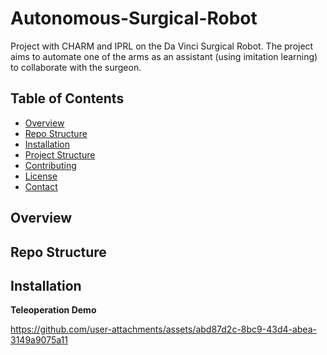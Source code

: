 # Autonomous-Surgical-Robot
Project with CHARM and IPRL on the Da Vinci Surgical Robot. The project aims to automate one of the arms as an assistant (using imitation learning) to collaborate with the surgeon.

## Table of Contents
- [Overview](#overview)
- [Repo Structure](#Repo-Structure)
- [Installation](#installation)
- [Project Structure](#project-structure)
- [Contributing](#contributing)
- [License](#license)
- [Contact](#contact)

## Overview

## Repo Structure

## Installation 


**Teleoperation Demo**


https://github.com/user-attachments/assets/abd87d2c-8bc9-43d4-abea-3149a9075a11

